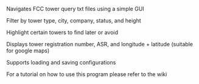 Navigates FCC tower query txt files using a simple GUI

Filter by tower type, city, company, status, and height

Highlight certain towers to find later or avoid

Displays tower registration number, ASR, and longitude + latitude (suitable for google maps)

Supports loading and saving configurations

For a tutorial on how to use this program please refer to the wiki
